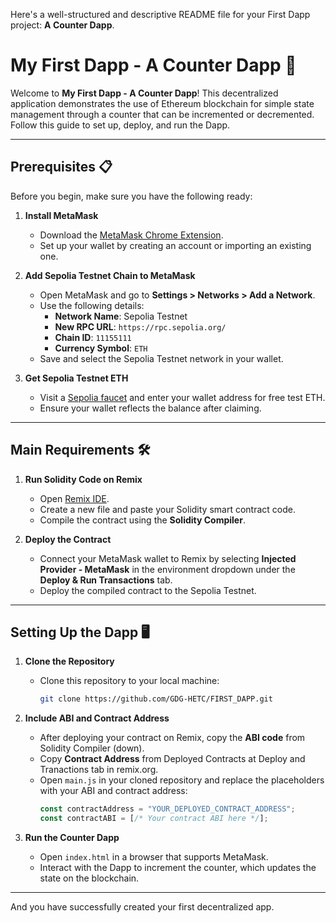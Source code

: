 Here's a well-structured and descriptive README file for your First Dapp project: **A Counter Dapp**.

# My First Dapp - A Counter Dapp 🚀

Welcome to **My First Dapp - A Counter Dapp**! This decentralized application demonstrates the use of Ethereum blockchain for simple state management through a counter that can be incremented or decremented. Follow this guide to set up, deploy, and run the Dapp.

---

## Prerequisites 📋

Before you begin, make sure you have the following ready:

1. **Install MetaMask**  
   - Download the [MetaMask Chrome Extension](https://metamask.io/download.html).  
   - Set up your wallet by creating an account or importing an existing one.

2. **Add Sepolia Testnet Chain to MetaMask**  
   - Open MetaMask and go to **Settings > Networks > Add a Network**.  
   - Use the following details:  
     - **Network Name**: Sepolia Testnet  
     - **New RPC URL**: `https://rpc.sepolia.org/`  
     - **Chain ID**: `11155111`  
     - **Currency Symbol**: `ETH`  
   - Save and select the Sepolia Testnet network in your wallet.

3. **Get Sepolia Testnet ETH**  
   - Visit a [Sepolia faucet](https://cloud.google.com/application/web3/faucet/ethereum/sepolia) and enter your wallet address for free test ETH.  
   - Ensure your wallet reflects the balance after claiming.

---

## Main Requirements 🛠️

1. **Run Solidity Code on Remix**  
   - Open [Remix IDE](https://remix.ethereum.org/).  
   - Create a new file and paste your Solidity smart contract code.  
   - Compile the contract using the **Solidity Compiler**.

2. **Deploy the Contract**  
   - Connect your MetaMask wallet to Remix by selecting **Injected Provider - MetaMask** in the environment dropdown under the **Deploy & Run Transactions** tab.  
   - Deploy the compiled contract to the Sepolia Testnet.

---

## Setting Up the Dapp 🖥️

1. **Clone the Repository**  
   - Clone this repository to your local machine:  
     ```bash
     git clone https://github.com/GDG-HETC/FIRST_DAPP.git
     ```

2. **Include ABI and Contract Address**  
   - After deploying your contract on Remix, copy the **ABI code** from Solidity Compiler (down).
   - Copy **Contract Address** from Deployed Contracts at Deploy and Tranactions tab in remix.org.  
   - Open `main.js` in your cloned repository and replace the placeholders with your ABI and contract address:  
     ```javascript
     const contractAddress = "YOUR_DEPLOYED_CONTRACT_ADDRESS";
     const contractABI = [/* Your contract ABI here */];
     ```

3. **Run the Counter Dapp**  
   - Open `index.html` in a browser that supports MetaMask.  
   - Interact with the Dapp to increment the counter, which updates the state on the blockchain.

---
And you have successfully created your first decentralized app.
